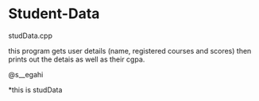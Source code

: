 # Student-Data

studData.cpp
 
this program gets user details (name, registered courses and scores)
then prints out the detais as well as their cgpa.

@s__egahi

*this is studData
